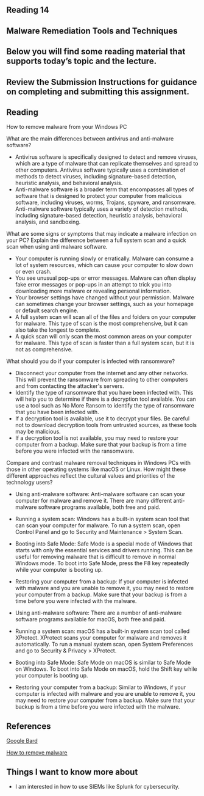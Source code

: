 ## Reading 14

## Malware Remediation Tools and Techniques

## Below you will find some reading material that supports today’s topic and the lecture.

## Review the Submission Instructions for guidance on completing and submitting this assignment.

## Reading

How to remove malware from your Windows PC

What are the main differences between antivirus and anti-malware software?

- Antivirus software is specifically designed to detect and remove viruses, which are a type of malware that can replicate themselves and spread to other computers. Antivirus software typically uses a combination of methods to detect viruses, including signature-based detection, heuristic analysis, and behavioral analysis.
- Anti-malware software is a broader term that encompasses all types of software that is designed to protect your computer from malicious software, including viruses, worms, Trojans, spyware, and ransomware. Anti-malware software typically uses a variety of detection methods, including signature-based detection, heuristic analysis, behavioral analysis, and sandboxing.


What are some signs or symptoms that may indicate a malware infection on your PC?
Explain the difference between a full system scan and a quick scan when using anti malware software.

- Your computer is running slowly or erratically. Malware can consume a lot of system resources, which can cause your computer to slow down or even crash.
- You see unusual pop-ups or error messages. Malware can often display fake error messages or pop-ups in an attempt to trick you into downloading more malware or revealing personal information.
- Your browser settings have changed without your permission. Malware can sometimes change your browser settings, such as your homepage or default search engine.
- A full system scan will scan all of the files and folders on your computer for malware. This type of scan is the most comprehensive, but it can also take the longest to complete.
- A quick scan will only scan the most common areas on your computer for malware. This type of scan is faster than a full system scan, but it is not as comprehensive.


What should you do if your computer is infected with ransomware?

- Disconnect your computer from the internet and any other networks. This will prevent the ransomware from spreading to other computers and from contacting the attacker's servers.
- Identify the type of ransomware that you have been infected with. This will help you to determine if there is a decryption tool available. You can use a tool such as No More Ransom to identify the type of ransomware that you have been infected with.
- If a decryption tool is available, use it to decrypt your files. Be careful not to download decryption tools from untrusted sources, as these tools may be malicious.
- If a decryption tool is not available, you may need to restore your computer from a backup. Make sure that your backup is from a time before you were infected with the ransomware.

Compare and contrast malware removal techniques in Windows PCs with those in other operating systems like macOS or Linux. How might these different approaches reflect the cultural values and priorities of the technology users?

- Using anti-malware software: Anti-malware software can scan your computer for malware and remove it. There are many different anti-malware software programs available, both free and paid.
- Running a system scan: Windows has a built-in system scan tool that can scan your computer for malware. To run a system scan, open Control Panel and go to Security and Maintenance > System Scan.
- Booting into Safe Mode: Safe Mode is a special mode of Windows that starts with only the essential services and drivers running. This can be useful for removing malware that is difficult to remove in normal Windows mode. To boot into Safe Mode, press the F8 key repeatedly while your computer is booting up.
- Restoring your computer from a backup: If your computer is infected with malware and you are unable to remove it, you may need to restore your computer from a backup. Make sure that your backup is from a time before you were infected with the malware.

- Using anti-malware software: There are a number of anti-malware software programs available for macOS, both free and paid.
- Running a system scan: macOS has a built-in system scan tool called XProtect. XProtect scans your computer for malware and removes it automatically. To run a manual system scan, open System Preferences and go to Security & Privacy > XProtect.
- Booting into Safe Mode: Safe Mode on macOS is similar to Safe Mode on Windows. To boot into Safe Mode on macOS, hold the Shift key while your computer is booting up.
- Restoring your computer from a backup: Similar to Windows, if your computer is infected with malware and you are unable to remove it, you may need to restore your computer from a backup. Make sure that your backup is from a time before you were infected with the malware.


## References

[Google Bard](https://bard.google.com/chat/1f46449facdbc5ab) 

[How to remove malware](https://www.pcworld.com/article/478239/how-to-remove-malware-from-your-windows-pc.html)

## Things I want to know more about

- I am interested in how to use SIEMs like Splunk for cybersecurity.
